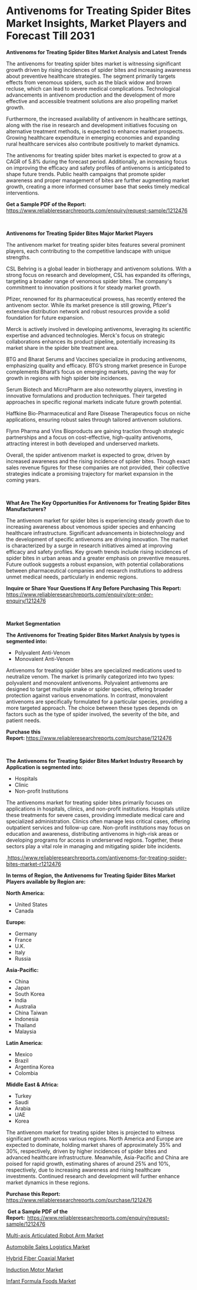 <p><h1>Antivenoms for Treating Spider Bites Market Insights, Market Players and Forecast Till 2031</h1></p><p><strong>Antivenoms for Treating Spider Bites Market Analysis and Latest Trends</strong></p>
<p><p>The antivenoms for treating spider bites market is witnessing significant growth driven by rising incidences of spider bites and increasing awareness about preventive healthcare strategies. The segment primarily targets effects from venomous spiders, such as the black widow and brown recluse, which can lead to severe medical complications. Technological advancements in antivenom production and the development of more effective and accessible treatment solutions are also propelling market growth.</p><p>Furthermore, the increased availability of antivenom in healthcare settings, along with the rise in research and development initiatives focusing on alternative treatment methods, is expected to enhance market prospects. Growing healthcare expenditure in emerging economies and expanding rural healthcare services also contribute positively to market dynamics.</p><p>The antivenoms for treating spider bites market is expected to grow at a CAGR of 5.8% during the forecast period. Additionally, an increasing focus on improving the efficacy and safety profiles of antivenoms is anticipated to shape future trends. Public health campaigns that promote spider awareness and proper management of bites are further augmenting market growth, creating a more informed consumer base that seeks timely medical interventions.</p></p>
<p><strong>Get a Sample PDF of the Report:&nbsp;</strong> <a href="https://www.reliableresearchreports.com/enquiry/request-sample/1212476?utm_campaign=13&utm_medium=2&utm_source=Github&utm_content=ia&utm_term=17122024&utm_id=antivenoms-for-treating-spider-bites">https://www.reliableresearchreports.com/enquiry/request-sample/1212476</a></p>
<p>&nbsp;</p>
<p><strong>Antivenoms for Treating Spider Bites Major Market Players</strong></p>
<p><p>The antivenom market for treating spider bites features several prominent players, each contributing to the competitive landscape with unique strengths.</p><p>CSL Behring is a global leader in biotherapy and antivenom solutions. With a strong focus on research and development, CSL has expanded its offerings, targeting a broader range of venomous spider bites. The company's commitment to innovation positions it for steady market growth.</p><p>Pfizer, renowned for its pharmaceutical prowess, has recently entered the antivenom sector. While its market presence is still growing, Pfizer's extensive distribution network and robust resources provide a solid foundation for future expansion.</p><p>Merck is actively involved in developing antivenoms, leveraging its scientific expertise and advanced technologies. Merck's focus on strategic collaborations enhances its product pipeline, potentially increasing its market share in the spider bite treatment area.</p><p>BTG and Bharat Serums and Vaccines specialize in producing antivenoms, emphasizing quality and efficacy. BTG’s strong market presence in Europe complements Bharat’s focus on emerging markets, paving the way for growth in regions with high spider bite incidences.</p><p>Serum Biotech and MicroPharm are also noteworthy players, investing in innovative formulations and production techniques. Their targeted approaches in specific regional markets indicate future growth potential.</p><p>Haffkine Bio-Pharmaceutical and Rare Disease Therapeutics focus on niche applications, ensuring robust sales through tailored antivenom solutions.</p><p>Flynn Pharma and Vins Bioproducts are gaining traction through strategic partnerships and a focus on cost-effective, high-quality antivenoms, attracting interest in both developed and underserved markets.</p><p>Overall, the spider antivenom market is expected to grow, driven by increased awareness and the rising incidence of spider bites. Though exact sales revenue figures for these companies are not provided, their collective strategies indicate a promising trajectory for market expansion in the coming years.</p></p>
<p>&nbsp;</p>
<p><strong>What Are The Key Opportunities For Antivenoms for Treating Spider Bites Manufacturers?</strong></p>
<p><p>The antivenom market for spider bites is experiencing steady growth due to increasing awareness about venomous spider species and enhancing healthcare infrastructure. Significant advancements in biotechnology and the development of specific antivenoms are driving innovation. The market is characterized by a surge in research initiatives aimed at improving efficacy and safety profiles. Key growth trends include rising incidences of spider bites in urban areas and a greater emphasis on preventive measures. Future outlook suggests a robust expansion, with potential collaborations between pharmaceutical companies and research institutions to address unmet medical needs, particularly in endemic regions.</p></p>
<p><strong>Inquire or Share Your Questions If Any Before Purchasing This Report:</strong> <a href="https://www.reliableresearchreports.com/enquiry/pre-order-enquiry/1212476?utm_campaign=13&utm_medium=2&utm_source=Github&utm_content=ia&utm_term=17122024&utm_id=antivenoms-for-treating-spider-bites">https://www.reliableresearchreports.com/enquiry/pre-order-enquiry/1212476</a></p>
<p>&nbsp;</p>
<p><strong>Market Segmentation</strong></p>
<p><strong>The Antivenoms for Treating Spider Bites Market Analysis by types is segmented into:</strong></p>
<p><ul><li>Polyvalent Anti-Venom</li><li>Monovalent Anti-Venom</li></ul></p>
<p><p>Antivenoms for treating spider bites are specialized medications used to neutralize venom. The market is primarily categorized into two types: polyvalent and monovalent antivenoms. Polyvalent antivenoms are designed to target multiple snake or spider species, offering broader protection against various envenomations. In contrast, monovalent antivenoms are specifically formulated for a particular species, providing a more targeted approach. The choice between these types depends on factors such as the type of spider involved, the severity of the bite, and patient needs.</p></p>
<p><strong>Purchase this Report:&nbsp;</strong><a href="https://www.reliableresearchreports.com/purchase/1212476?utm_campaign=13&utm_medium=2&utm_source=Github&utm_content=ia&utm_term=17122024&utm_id=antivenoms-for-treating-spider-bites">https://www.reliableresearchreports.com/purchase/1212476</a></p>
<p>&nbsp;</p>
<p><strong>The Antivenoms for Treating Spider Bites Market Industry Research by Application is segmented into:</strong></p>
<p><ul><li>Hospitals</li><li>Clinic</li><li>Non-profit Institutions</li></ul></p>
<p><p>The antivenoms market for treating spider bites primarily focuses on applications in hospitals, clinics, and non-profit institutions. Hospitals utilize these treatments for severe cases, providing immediate medical care and specialized administration. Clinics often manage less critical cases, offering outpatient services and follow-up care. Non-profit institutions may focus on education and awareness, distributing antivenoms in high-risk areas or developing programs for access in underserved regions. Together, these sectors play a vital role in managing and mitigating spider bite incidents.</p></p>
<p><a href="https://www.reliableresearchreports.com/antivenoms-for-treating-spider-bites-market-r1212476?utm_campaign=13&utm_medium=2&utm_source=Github&utm_content=ia&utm_term=17122024&utm_id=antivenoms-for-treating-spider-bites">&nbsp;https://www.reliableresearchreports.com/antivenoms-for-treating-spider-bites-market-r1212476</a></p>
<p><strong>In terms of Region, the Antivenoms for Treating Spider Bites Market Players available by Region are:</strong></p>
<p>
    <p> <strong> North America: </strong>
        <ul>
            <li>United States</li>
            <li>Canada</li>
        </ul>
        </p> 
    <p> <strong> Europe: </strong>
        <ul>
            <li>Germany</li>
            <li>France</li>
            <li>U.K.</li>
            <li>Italy</li>
            <li>Russia</li>
        </ul>
        </p> 
    <p> <strong> Asia-Pacific: </strong>
        <ul>
            <li>China</li>
            <li>Japan</li>
            <li>South Korea</li>
            <li>India</li>
            <li>Australia</li>
            <li>China Taiwan</li>
            <li>Indonesia</li>
            <li>Thailand</li>
            <li>Malaysia</li>
        </ul>
        </p> 
    <p> <strong> Latin America: </strong>
        <ul>
            <li>Mexico</li>
            <li>Brazil</li>
            <li>Argentina Korea</li>
            <li>Colombia</li>
        </ul>
        </p> 
    <p> <strong> Middle East & Africa: </strong>
        <ul>
            <li>Turkey</li>
            <li>Saudi</li>
            <li>Arabia</li>
            <li>UAE</li>
            <li>Korea</li>
        </ul>
    </p>
    </p>
<p><p>The antivenom market for treating spider bites is projected to witness significant growth across various regions. North America and Europe are expected to dominate, holding market shares of approximately 35% and 30%, respectively, driven by higher incidences of spider bites and advanced healthcare infrastructure. Meanwhile, Asia-Pacific and China are poised for rapid growth, estimating shares of around 25% and 10%, respectively, due to increasing awareness and rising healthcare investments. Continued research and development will further enhance market dynamics in these regions.</p></p>
<p><strong>Purchase this Report: </strong><a href="https://www.reliableresearchreports.com/purchase/1212476?utm_campaign=13&utm_medium=2&utm_source=Github&utm_content=ia&utm_term=17122024&utm_id=antivenoms-for-treating-spider-bites">https://www.reliableresearchreports.com/purchase/1212476</a></p>
<p>&nbsp;<strong>Get a Sample PDF of the Report:&nbsp;&nbsp;</strong><a href="https://www.reliableresearchreports.com/enquiry/request-sample/1212476?utm_campaign=13&utm_medium=2&utm_source=Github&utm_content=ia&utm_term=17122024&utm_id=antivenoms-for-treating-spider-bites">https://www.reliableresearchreports.com/enquiry/request-sample/1212476</a></p>
<p><strong></strong></p>
<p><p><a href="https://github.com/MariaWashington76/Market-Research-Report-List-1/blob/main/multi-axis-articulated-robot-arm-market.md?utm_campaign=13&utm_medium=2&utm_source=Github&utm_content=ia&utm_term=17122024&utm_id=antivenoms-for-treating-spider-bites">Multi-axis Articulated Robot Arm Market</a></p><p><a href="https://github.com/MarciaRunte/Market-Research-Report-List-1/blob/main/automobile-sales-logistics-market.md?utm_campaign=13&utm_medium=2&utm_source=Github&utm_content=ia&utm_term=17122024&utm_id=antivenoms-for-treating-spider-bites">Automobile Sales Logistics Market</a></p><p><a href="https://www.linkedin.com/pulse/hybrid-fiber-coaxial-market-size-insights-types-share-selling-h56ke?utm_campaign=13&utm_medium=2&utm_source=Github&utm_content=ia&utm_term=17122024&utm_id=antivenoms-for-treating-spider-bites">Hybrid Fiber Coaxial Market</a></p><p><a href="https://www.linkedin.com/pulse/sustainability-trends-induction-motor-industry-market-implications-9lkhe?utm_campaign=13&utm_medium=2&utm_source=Github&utm_content=ia&utm_term=17122024&utm_id=antivenoms-for-treating-spider-bites">Induction Motor Market</a></p><p><a href="https://www.linkedin.com/pulse/infant-formula-foods-market-report-detailed-size-analysis-5rq9e?utm_campaign=13&utm_medium=2&utm_source=Github&utm_content=ia&utm_term=17122024&utm_id=antivenoms-for-treating-spider-bites">Infant Formula Foods Market</a></p></p>